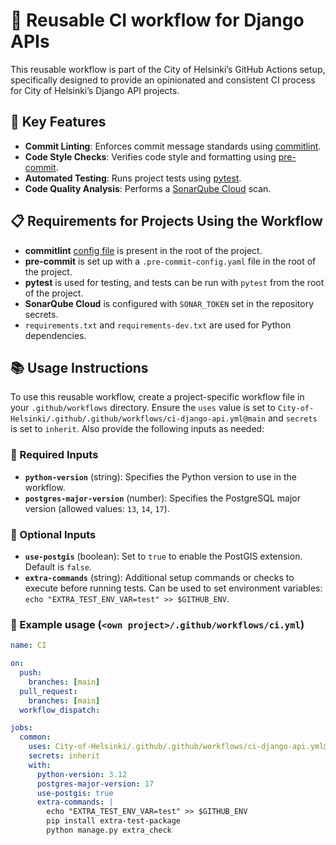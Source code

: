 # 🚀 Reusable CI workflow for Django APIs

This reusable workflow is part of the City of Helsinki’s GitHub Actions setup, specifically designed to provide an opinionated and consistent CI process for City of Helsinki’s Django API projects.

## 🌟 Key Features

- **Commit Linting**: Enforces commit message standards using [commitlint](https://commitlint.js.org/).
- **Code Style Checks**: Verifies code style and formatting using [pre-commit](https://pre-commit.com/).
- **Automated Testing**: Runs project tests using [pytest](https://docs.pytest.org/en/stable/).
- **Code Quality Analysis**: Performs a [SonarQube Cloud](https://sonarcloud.io/) scan.

## 📋 Requirements for Projects Using the Workflow

- **commitlint** [config file](https://commitlint.js.org/reference/configuration.html#config-via-file) is present in the root of the project.
- **pre-commit** is set up with a `.pre-commit-config.yaml` file in the root of the project.
- **pytest** is used for testing, and tests can be run with `pytest` from the root of the project.
- **SonarQube Cloud** is configured with `SONAR_TOKEN` set in the repository secrets.
- `requirements.txt` and `requirements-dev.txt` are used for Python dependencies.

## 📚 Usage Instructions

To use this reusable workflow, create a project-specific workflow file in your `.github/workflows` directory. Ensure the `uses` value is set to `City-of-Helsinki/.github/.github/workflows/ci-django-api.yml@main` and `secrets` is set to `inherit`. Also provide the following inputs as needed:

### 🛑 Required Inputs

- **`python-version`** (string): Specifies the Python version to use in the workflow.
- **`postgres-major-version`** (number): Specifies the PostgreSQL major version (allowed values: `13`, `14`, `17`).

### 🔶 Optional Inputs

- **`use-postgis`** (boolean): Set to `true` to enable the PostGIS extension. Default is `false`.
- **`extra-commands`** (string): Additional setup commands or checks to execute before running tests. Can be used to set environment variables: `echo "EXTRA_TEST_ENV_VAR=test" >> $GITHUB_ENV`.

### 📄 Example usage (`<own project>/.github/workflows/ci.yml`)

```yaml
name: CI

on:
  push:
    branches: [main]
  pull_request:
    branches: [main]
  workflow_dispatch:

jobs:
  common:
    uses: City-of-Helsinki/.github/.github/workflows/ci-django-api.yml@main
    secrets: inherit
    with:
      python-version: 3.12
      postgres-major-version: 17
      use-postgis: true
      extra-commands: |
        echo "EXTRA_TEST_ENV_VAR=test" >> $GITHUB_ENV
        pip install extra-test-package
        python manage.py extra_check
